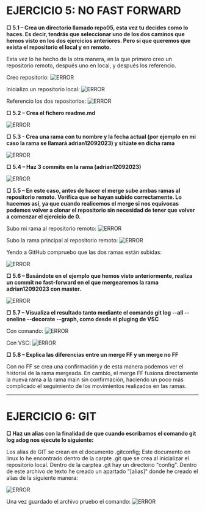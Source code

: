 # EJERCICIO 5: NO FAST FORWARD

**□ 5.1 – Crea un directorio llamado repo05, esta vez tu decides como lo haces. Es decir, tendrás que seleccionar uno de los dos caminos que hemos visto en los dos ejercicios anteriores. Pero si que queremos que exista el repositorio el local y en remoto.**

Esta vez lo he hecho de la otra manera, en la que primero creo un repositorio remoto, después uno en local, y después los referencio.

Creo repositorio:
![ERROR](./img/img1.png)

Inicializo un repositorio local:
![ERROR](./img/img2.png)

Referencio los dos repositorios:
![ERROR](./img/img3.png)

**□ 5.2 – Crea el fichero readme.md**

![ERROR](./img/img4.png)

**□ 5.3 - Crea una rama con tu nombre y la fecha actual (por ejemplo en mi caso la rama se llamará adrian12092023) y sitúate en dicha rama**

![ERROR](./img/img5.png)

**□ 5.4 – Haz 3 commits en la rama (adrian12092023)**

![ERROR](./img/img6.png)

**□ 5.5 – En este caso, antes de hacer el merge sube ambas ramas al repositorio remoto. Verifica que se hayan subido correctamente. Lo hacemos así, ya que cuando realicemos el merge si nos equivocas podemos volver a clonar el repositorio sin necesidad de tener que volver a comenzar el ejercicio de 0.**

Subo mi rama al repositorio remoto:
![ERROR](./img/img7.png)

Subo la rama principal al repositorio remoto:
![ERROR](./img/img8.png)

Yendo a GitHub compruebo que las dos ramas están subidas:

![ERROR](./img/img9.png)

**□ 5.6 – Basándote en el ejemplo que hemos visto anteriormente, realiza un commit no fast-forward en el que mergearemos la rama adrian12092023 con master.**

![ERROR](./img/img10.png)


**□ 5.7 – Visualiza el resultado tanto mediante el comando git log --all --oneline --decorate --graph, como desde el pluging de VSC**

Con comando:
![ERROR](./img/img11.png)

Con VSC:
![ERROR](./img/img12.png)

**□ 5.8 – Explica las diferencias entre un merge FF y un merge no FF**

Con no FF se crea una confirmación y de esta manera podemos ver el historial de la rama mergeada.
En cambio, el merge FF fusiona directamente la nueva rama a la rama main sin confirmación, haciendo un poco más complicado el seguimiento de los movimientos realizados en las ramas.

---
# EJERCICIO 6: GIT

**□ Haz un alias con la finalidad de que cuando escribamos el comando git log adog nos ejecute lo siguiente:**

Los alias de GIT se crean en el documento .gitconfig; Este documento en linux lo he encontrado dentro de la carpte .git que se crea al inicializar el repositorio local. Dentro de la carptea .git hay un directorio "config".
Dentro de este archivo de texto he creado un apartado "[alias]" donde he creado el alias de la siguiente manera:

![ERROR](./img/img13.png)

Una vez guardado el archivo pruebo el comando:
![ERROR](./img/img14.png)